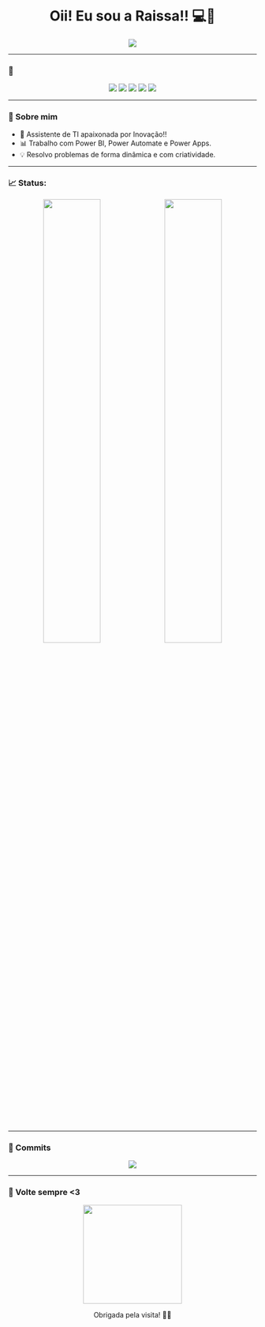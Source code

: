 <h1 align="center">Oii! Eu sou a Raissa!! 💻💖</h1>

<p align="center">
  <img src="https://readme-typing-svg.herokuapp.com?font=Fira+Code&duration=4000&pause=1000&color=F78AC9&center=true&vCenter=true&width=500&lines=Desenvolvedora+em+construção...;Power+Apps+%7C+Power+BI+%7C+Power+Automate;Aprendendo+Java+e+Python;" />
</p>

---

### 🐾

<p align="center">
  <img src="https://img.shields.io/badge/Power%20Apps-602C50?style=for-the-badge&logo=powerapps&logoColor=white"/>
  <img src="https://img.shields.io/badge/Power%20BI-F2C811?style=for-the-badge&logo=powerbi&logoColor=black"/>
  <img src="https://img.shields.io/badge/Power%20Automate-0066FF?style=for-the-badge&logo=power-automate&logoColor=white"/>
  <img src="https://img.shields.io/badge/Java-ED8B00?style=for-the-badge&logo=java&logoColor=white"/>
  <img src="https://img.shields.io/badge/Python-3776AB?style=for-the-badge&logo=python&logoColor=white"/>
</p>


---

### 🌟 Sobre mim

- 💼 Assistente de TI apaixonada por Inovação!!
- 📊 Trabalho com Power BI, Power Automate e Power Apps.
- 💡 Resolvo problemas de forma dinâmica e com criatividade.

---

### 📈 Status:

<p align="center">
  <img width="48%" src="https://github-readme-stats.vercel.app/api?username=Raissarrp&show_icons=true&theme=radical"/>
  <img width="48%" src="https://github-readme-streak-stats.herokuapp.com?user=Raissarrp&theme=radical" />
</p>

---

### 🐍 Commits

<p align="center">
  <img src="https://raw.githubusercontent.com/Raissarrp/Raissarrp/output/github-contribution-grid-snake.svg" />
</p>

---

### 🧁 Volte sempre <3

<p align="center">
  <img src="https://media.giphy.com/media/WUlplcMpOCEmTGBtBW/giphy.gif" width="200" />
</p>

<p align="center">Obrigada pela visita! 💖✨</p>
